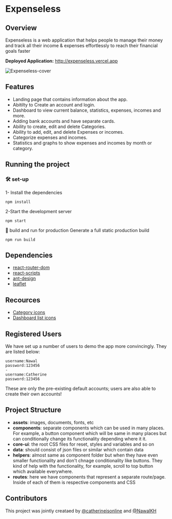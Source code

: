 

# Expenseless

## Overview 
Expenseless is a web application that helps people to manage their money and track all their income & expenses effortlessly to reach their financial goals faster

**Deployed Application:** http://expenseless.vercel.app

![Expenseless-cover](https://user-images.githubusercontent.com/24944582/200149557-b0044ea6-9801-4ad3-ba18-1b5a05a80f39.png)

## Features
* Landing page that contains information about the app.
* Abitilty to Create an account and login.
* Dashboard to view current balance, statistics, expenses, incomes and more.
* Adding bank accounts and have separate cards.
* Ability to create, edit and delete Categories.
* Ability to add, edit, and delete Expenses or incomes.
* Categorize expenses and incomes.
* Statistics and graphs to show expenses and incomes by month or category.


## Running the project 

### 🛠 set-up
1- Install the dependencies
```
npm install 
```
2-Start the development server
```
npm start
```
🚀 build and run for production
Generate a full static production build
``` 
npm run build
```

## Dependencies
- [react-router-dom](https://www.npmjs.com/package/react-router-dom)
- [react-scripts](https://www.npmjs.com/package/react-scripts)
- [ant-design](https://www.npmjs.com/package/@ant-design/charts)
- [leaflet](https://react-leaflet.js.org/docs/start-installation/)

## Recources
- [Category icons](https://icons8.com/icon/set/investments/clouds)
- [Dashboard list icons](https://feathericons.com/)

## Registered Users
We have set up a number of users to demo the app more convincingly. They are listed below:
```
username:Nawal
password:123456
-
username:Catherine
password:123456
```
These are only the pre-existing default accounts; users are also able to create their own accounts!

## Project Structure
* **assets**: images, documents, fonts, etc
* **components**: separate components which can be used in many places. For example, a button component which will be same in many places but can conditionally change its functionality depending where it it.
* **core-ui**: the root CSS files for reset, styles and variables and so on
* **data**: should consist of json files or similar which contain data
* **helpers**: almost same as component folder but when they have even smaller functionality and don't chnage conditionality like buttons. They kind of help with the functionality, for example, scroll to top button which available everywhere.
* **routes**: here we have components that represent a separate route/page. Inside of each of them is respective components and CSS

## Contributors 
This project was jointly creataed by [@catherineisonline](https://www.github.com/catherineisonline) and [@NawalKH](https://www.github.com/NawalKH)

 
